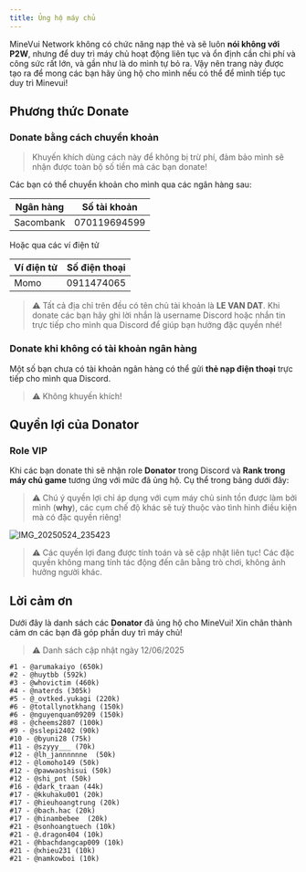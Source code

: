 ```yaml
---
title: Ủng hộ máy chủ
---
```


MineVui Network không có chức năng nạp thẻ và sẽ luôn **nói không với P2W**, nhưng để duy trì máy chủ hoạt động liên tục và ổn định cần chi phí và công sức rất lớn, và gần như là do mình tự bỏ ra. Vậy nên trang này được tạo ra để mong các bạn hãy ủng hộ cho mình nếu có thể để mình tiếp tục duy trì Minevui!

## Phương thức Donate
### Donate bằng cách chuyển khoản

> Khuyến khích dùng cách này để không bị trừ phí, đảm bảo mình sẽ nhận được toàn bộ số tiền mà các bạn donate!

Các bạn có thể chuyển khoản cho mình qua các ngân hàng sau:

| **Ngân hàng** | **Số tài khoản** |
|---------------|------------------|
| Sacombank     | 070119694599     |

Hoặc qua các ví điện tử

| **Ví điện tử** | **Số điện thoại** |
|----------------|-------------------|
| Momo           | 0911474065        |

> :warning: Tất cả địa chỉ trên đều có tên chủ tài khoản là **LE VAN DAT**. Khi donate các bạn hãy ghi lời nhắn là username Discord hoặc nhắn tin trực tiếp cho mình qua Discord để giúp bạn hưởng đặc quyền nhé!

### Donate khi không có tài khoản ngân hàng

Một số bạn chưa có tài khoản ngân hàng có thể gửi **thẻ nạp điện thoại** trực tiếp cho mình qua Discord.
> :warning: Không khuyến khích!

## Quyền lợi của Donator
### Role VIP

Khi các bạn donate thì sẽ nhận role **Donator** trong Discord và **Rank trong máy chủ game** tương ứng với mức đã ủng hộ. Cụ thể trong bảng dưới đây:

> :warning: Chú ý quyền lợi chỉ áp dụng với cụm máy chủ sinh tồn được làm bởi mình (**why**), các cụm chế độ khác sẽ tuỳ thuộc vào tình hình điều kiện mà có đặc quyền riêng!

![IMG_20250524_235423](https://github.com/user-attachments/assets/d9379530-9955-4810-9eec-813eaf274e54)


> :warning: Các quyền lợi đang được tính toán và sẽ cập nhật liên tục! Các đặc quyền không mang tính tác động đến cân bằng trò chơi, không ảnh hưởng người khác.

## Lời cảm ơn

Dưới đây là danh sách các **Donator** đã ủng hộ cho MineVui! Xin chân thành cảm ơn các bạn đã góp phần duy trì máy chủ!
> :warning: Danh sách cập nhật ngày 12/06/2025

```
#1 - @arumakaiyo (650k)
#2 - @huytbb (592k)
#3 - @whovictim (460k)
#4 - @naterds (305k)
#5 - @_ovtked.yukagi (220k)
#6 - @totallynotkhang (150k)
#6 - @nguyenquan09209 (150k)
#8 - @cheems2807 (100k)
#9 - @sslepi2402 (90k)
#10 - @byuni28 (75k)
#11 - @szyyy___ (70k)
#12 - @lh_jannnnnne  (50k)
#12 - @lomoho149 (50k)
#12 - @pawwaoshisui (50k)
#12 - @shi_pnt (50k)
#16 - @dark_traan (44k)
#17 - @kkuhaku001 (20k)
#17 - @hieuhoangtrung (20k)
#17 - @bach.hac (20k)
#17 - @hinambebee  (20k)
#21 - @sonhoangtuech (10k)
#21 - @.dragon404 (10k)
#21 - @hbachdangcap009 (10k)
#21 - @xhieu231 (10k)
#21 - @namkowboi (10k)
```
